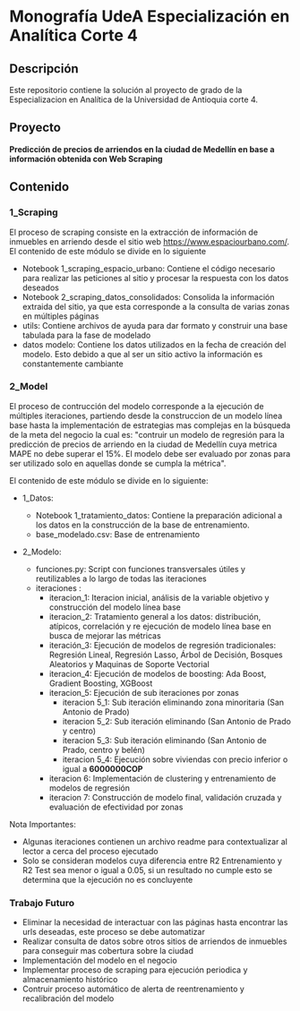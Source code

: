 # Monografía UdeA Especialización en Analítica Corte 4

## Descripción
Este repositorio contiene la solución al proyecto de grado de la Especializacion en Analítica de la Universidad de Antioquia corte 4.

## Proyecto

**Predicción de precios de arriendos en la ciudad de Medellín en base a información obtenida con Web Scraping**


## Contenido

### 1_Scraping

El proceso de scraping consiste en la extracción de información de inmuebles en arriendo desde el sitio web https://www.espaciourbano.com/. El contenido de este módulo se divide en lo siguiente
- Notebook 1_scraping_espacio_urbano: Contiene el código necesario para realizar las peticiones al sitio y procesar la respuesta con los datos deseados
- Notebook 2_scraping_datos_consolidados: Consolida la información extraida del sitio, ya que esta corresponde a la consulta de varias zonas en múltiples páginas
- utils: Contiene archivos de ayuda para dar formato y construir una base tabulada para la fase de modelado
- datos modelo: Contiene los datos utilizados en la fecha de creación del modelo. Esto debido a que al ser un sitio activo la información es constantemente cambiante

### 2_Model

El proceso de contrucción del modelo corresponde a la ejecución de múltiples iteraciones, partiendo desde la construccion de un modelo línea base hasta la implementación de estrategias mas complejas en la búsqueda de la meta del negocio la cual es: "contruir un modelo de regresión para la predicción de precios de arriendo en la ciudad de Medellín cuya metrica MAPE no debe superar el 15%. El modelo debe ser evaluado por zonas para ser utilizado solo en aquellas donde se cumpla la métrica".

El contenido de este módulo se divide en lo siguiente:
 - 1_Datos: 
    - Notebook 1_tratamiento_datos: Contiene la preparación adicional a los datos en la construcción de la base de entrenamiento.
    - base_modelado.csv: Base de entrenamiento

- 2_Modelo:
    - funciones.py: Script con funciones transversales útiles y reutilizables a lo largo de todas las iteraciones
    - iteraciones : 
        - iteracion_1: Iteracion inicial, análisis de la variable objetivo y construcción del modelo línea base
        - iteracion_2: Tratamiento general a los datos: distribución, atípicos, correlación y re ejecución de modelo línea base en busca de mejorar las métricas
        - iteración_3: Ejecución de modelos de regresión tradicionales: Regresión Lineal, Regresión Lasso, Árbol de Decisión, Bosques Aleatorios y Maquinas de Soporte Vectorial
        - iteracion_4: Ejecución de modelos de boosting: Ada Boost, Gradient Boosting, XGBoost
        - iteracion_5: Ejecución de sub iteraciones por zonas
          - iteracion 5_1: Sub iteración eliminando zona minoritaria (San Antonio de Prado)
          - iteracion 5_2: Sub iteración eliminando (San Antonio de Prado y centro)
          - iteracion 5_3: Sub iteración eliminando (San Antonio de Prado, centro y belén)
          - iteracion 5_4: Ejecución sobre viviendas con precio inferior o igual a __6000000COP__
        - iteracion 6: Implementación de clustering y entrenamiento de modelos de regresión
        - iteracion 7: Construcción de modelo final, validación cruzada y evaluación de efectividad por zonas

Nota Importantes: 
- Algunas iteraciones contienen un archivo readme para contextualizar al lector a cerca del proceso ejecutado
- Solo se consideran modelos cuya diferencia entre R2 Entrenamiento y R2 Test sea menor o igual a 0.05, si un resultado no cumple esto se determina que la ejecución no es concluyente

### Trabajo Futuro
- Eliminar la necesidad de interactuar con las páginas hasta encontrar las urls deseadas, este proceso se debe automatizar
- Realizar consulta de datos sobre otros sitios de arriendos de inmuebles para conseguir mas cobertura sobre la ciudad
- Implementación del modelo en el negocio
- Implementar proceso de scraping para ejecución periodica y almacenamiento histórico
- Contruir proceso automático de alerta de reentrenamiento y recalibración del modelo